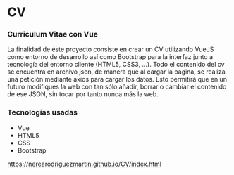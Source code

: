 # CV
### Curriculum Vitae con Vue
La finalidad de éste proyecto consiste en crear un CV utilizando VueJS como entorno de desarrollo así
como Bootstrap para la interfaz junto a tecnología del entorno cliente (HTML5, CSS3, …).
Todo el contenido del cv se encuentra en archivo json, de manera que al cargar la página, se realiza una petición mediante axios para cargar los datos.  Esto
permitirá que en un futuro modifiques la web con tan sólo añadir, borrar o cambiar el contenido de ese
JSON, sin tocar por tanto nunca más la web. 

### Tecnologías usadas
* Vue
* HTML5
* CSS
* Bootstrap



https://nerearodriguezmartin.github.io/CV/index.html
